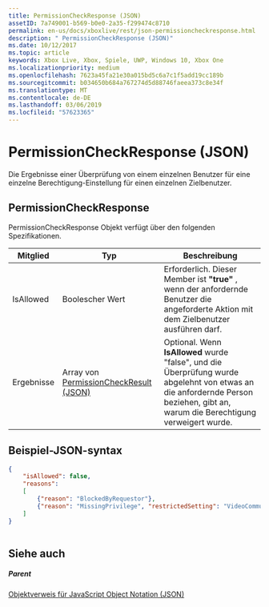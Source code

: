 ```yaml
---
title: PermissionCheckResponse (JSON)
assetID: 7a749001-b569-b0e0-2a35-f299474c8710
permalink: en-us/docs/xboxlive/rest/json-permissioncheckresponse.html
description: " PermissionCheckResponse (JSON)"
ms.date: 10/12/2017
ms.topic: article
keywords: Xbox Live, Xbox, Spiele, UWP, Windows 10, Xbox One
ms.localizationpriority: medium
ms.openlocfilehash: 7623a45fa21e30a015bd5c6a7c1f5add19cc189b
ms.sourcegitcommit: b034650b684a767274d5d88746faeea373c8e34f
ms.translationtype: MT
ms.contentlocale: de-DE
ms.lasthandoff: 03/06/2019
ms.locfileid: "57623365"
---
```

# <a name="permissioncheckresponse-json"></a>PermissionCheckResponse (JSON)
Die Ergebnisse einer Überprüfung von einem einzelnen Benutzer für eine einzelne Berechtigung-Einstellung für einen einzelnen Zielbenutzer. 
<a id="ID4EN"></a>

 
## <a name="permissioncheckresponse"></a>PermissionCheckResponse
 
PermissionCheckResponse Objekt verfügt über den folgenden Spezifikationen.
 
| Mitglied| Typ| Beschreibung| 
| --- | --- | --- | 
| IsAllowed| Boolescher Wert| Erforderlich. Dieser Member ist <b>"true"</b> , wenn der anfordernde Benutzer die angeforderte Aktion mit dem Zielbenutzer ausführen darf.| 
| Ergebnisse| Array von [PermissionCheckResult (JSON)](json-permissioncheckresult.md)| Optional. Wenn <b>IsAllowed</b> wurde "false", und die Überprüfung wurde abgelehnt von etwas an die anfordernde Person beziehen, gibt an, warum die Berechtigung verweigert wurde.| 
  
<a id="ID4E3B"></a>

 
## <a name="sample-json-syntax"></a>Beispiel-JSON-syntax
 

```json
{
    "isAllowed": false,
    "reasons":
    [
        {"reason": "BlockedByRequestor"},
        {"reason": "MissingPrivilege", "restrictedSetting": "VideoCommunications"}
    ]
}
    
```

  
<a id="ID4EFC"></a>

 
## <a name="see-also"></a>Siehe auch
 
<a id="ID4EHC"></a>

 
##### <a name="parent"></a>Parent 

[Objektverweis für JavaScript Object Notation (JSON)](atoc-xboxlivews-reference-json.md)

   